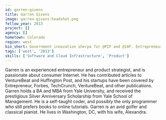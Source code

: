```yaml
---
id: garren-givens
title: Garren Givens
image: garren-givens-headshot.png
fellow_year: 2013
project: []
agency: []
hometown: Colorado
region: west
bio_short: Government innovation sherpa for @PIF and @18F. Entrepreneur and consultant turned social impact junkie. Husband. Father. Founder. Yalie. 
tags: ['west', '2013']
skills: ['Software and Cloud Infrastructure', 'Product']
---
```


Garren is an experienced entrepreneur and product strategist, and is passionate about consumer Internet.  He has contributed articles to VentureBeat and Huffington Post, and his startups have been covered by Entrepreneur, Forbes, TechCrunch, VentureBeat, and other publications.  Garren holds a BA and MBA from Yale University, and received the prestigious Silver Anniversary Scholarship from Yale School of Management.  He is a self-taught coder, and possibly the only programmer who still prefers books to online tutorials.  Garren is an avid golfer and classical pianist.  He lives in Washington, DC, with his wife, Alexandra.
